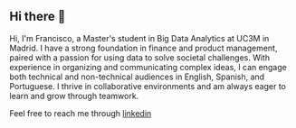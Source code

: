 ## Hi there 👋

Hi, I'm Francisco, a Master's student in Big Data Analytics at UC3M in Madrid. I have a strong foundation in finance and product management, paired with a passion for using data to solve societal challenges. With experience in organizing and communicating complex ideas, I can engage both technical and non-technical audiences in English, Spanish, and Portuguese. I thrive in collaborative environments and am always eager to learn and grow through teamwork.

Feel free to reach me through [linkedin](https://www.linkedin.com/in/francisco-wagner/)
